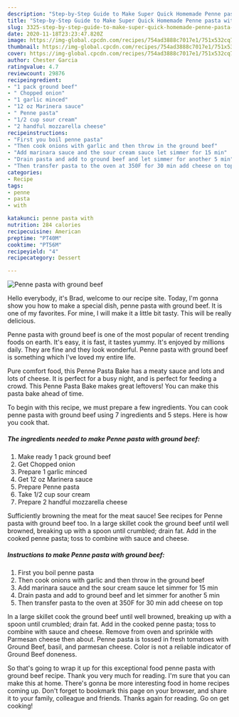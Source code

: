 ```yaml
---
description: "Step-by-Step Guide to Make Super Quick Homemade Penne pasta with ground beef"
title: "Step-by-Step Guide to Make Super Quick Homemade Penne pasta with ground beef"
slug: 3325-step-by-step-guide-to-make-super-quick-homemade-penne-pasta-with-ground-beef
date: 2020-11-18T23:23:47.820Z
image: https://img-global.cpcdn.com/recipes/754ad3888c7017e1/751x532cq70/penne-pasta-with-ground-beef-recipe-main-photo.jpg
thumbnail: https://img-global.cpcdn.com/recipes/754ad3888c7017e1/751x532cq70/penne-pasta-with-ground-beef-recipe-main-photo.jpg
cover: https://img-global.cpcdn.com/recipes/754ad3888c7017e1/751x532cq70/penne-pasta-with-ground-beef-recipe-main-photo.jpg
author: Chester Garcia
ratingvalue: 4.7
reviewcount: 29876
recipeingredient:
- "1 pack ground beef"
- " Chopped onion"
- "1 garlic minced"
- "12 oz Marinera sauce"
- " Penne pasta"
- "1/2 cup sour cream"
- "2 handful mozzarella cheese"
recipeinstructions:
- "First you boil penne pasta"
- "Then cook onions with garlic and then throw in the ground beef"
- "Add marinara sauce and the sour cream sauce let simmer for 15 min"
- "Drain pasta and add to ground beef and let simmer for another 5 min"
- "Then transfer pasta to the oven at 350F for 30 min add cheese on top"
categories:
- Recipe
tags:
- penne
- pasta
- with

katakunci: penne pasta with 
nutrition: 284 calories
recipecuisine: American
preptime: "PT40M"
cooktime: "PT56M"
recipeyield: "4"
recipecategory: Dessert

---
```



![Penne pasta with ground beef](https://img-global.cpcdn.com/recipes/754ad3888c7017e1/751x532cq70/penne-pasta-with-ground-beef-recipe-main-photo.jpg)

Hello everybody, it's Brad, welcome to our recipe site. Today, I'm gonna show you how to make a special dish, penne pasta with ground beef. It is one of my favorites. For mine, I will make it a little bit tasty. This will be really delicious.

Penne pasta with ground beef is one of the most popular of recent trending foods on earth. It's easy, it is fast, it tastes yummy. It's enjoyed by millions daily. They are fine and they look wonderful. Penne pasta with ground beef is something which I've loved my entire life.

Pure comfort food, this Penne Pasta Bake has a meaty sauce and lots and lots of cheese. It is perfect for a busy night, and is perfect for feeding a crowd. This Penne Pasta Bake makes great leftovers! You can make this pasta bake ahead of time.


To begin with this recipe, we must prepare a few ingredients. You can cook penne pasta with ground beef using 7 ingredients and 5 steps. Here is how you cook that.

<!--inarticleads1-->

##### The ingredients needed to make Penne pasta with ground beef:

1. Make ready 1 pack ground beef
1. Get  Chopped onion
1. Prepare 1 garlic minced
1. Get 12 oz Marinera sauce
1. Prepare  Penne pasta
1. Take 1/2 cup sour cream
1. Prepare 2 handful mozzarella cheese


Sufficiently browning the meat for the meat sauce! See recipes for Penne pasta with ground beef too. In a large skillet cook the ground beef until well browned, breaking up with a spoon until crumbled; drain fat. Add in the cooked penne pasta; toss to combine with sauce and cheese. 

<!--inarticleads2-->

##### Instructions to make Penne pasta with ground beef:

1. First you boil penne pasta
1. Then cook onions with garlic and then throw in the ground beef
1. Add marinara sauce and the sour cream sauce let simmer for 15 min
1. Drain pasta and add to ground beef and let simmer for another 5 min
1. Then transfer pasta to the oven at 350F for 30 min add cheese on top


In a large skillet cook the ground beef until well browned, breaking up with a spoon until crumbled; drain fat. Add in the cooked penne pasta; toss to combine with sauce and cheese. Remove from oven and sprinkle with Parmesan cheese then about. Penne pasta is tossed in fresh tomatoes with Ground Beef, basil, and parmesan cheese. Color is not a reliable indicator of Ground Beef doneness. 

So that's going to wrap it up for this exceptional food penne pasta with ground beef recipe. Thank you very much for reading. I'm sure that you can make this at home. There's gonna be more interesting food in home recipes coming up. Don't forget to bookmark this page on your browser, and share it to your family, colleague and friends. Thanks again for reading. Go on get cooking!
